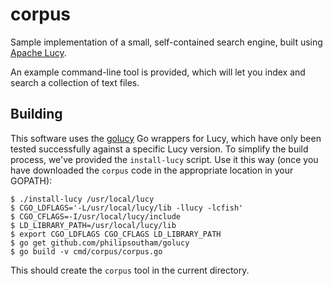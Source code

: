 corpus
======

Sample implementation of a small, self-contained search engine, built using [Apache Lucy](http://lucy.apache.org/).

An example command-line tool is provided, which will let you index and search a collection of text files.

Building
--------

This software uses the [golucy](https://github.com/philipsoutham/golucy) Go wrappers for
Lucy, which have only been tested successfully against a specific Lucy version. To simplify the build process, we've provided the `install-lucy` script. Use it this way (once you have downloaded the `corpus` code in the appropriate location in your GOPATH):

    $ ./install-lucy /usr/local/lucy
    $ CGO_LDFLAGS='-L/usr/local/lucy/lib -llucy -lcfish'
    $ CGO_CFLAGS=-I/usr/local/lucy/include
    $ LD_LIBRARY_PATH=/usr/local/lucy/lib
    $ export CGO_LDFLAGS CGO_CFLAGS LD_LIBRARY_PATH
    $ go get github.com/philipsoutham/golucy
    $ go build -v cmd/corpus/corpus.go

This should create the `corpus` tool in the current directory.